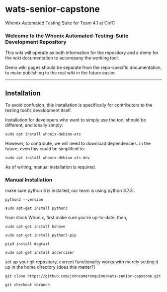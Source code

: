 # wats-senior-capstone
Whonix Automated Testing Suite for Team 4.1 at CofC


### Welcome to the Whonix Automated-Testing-Suite Development Repository

This wiki will operate as both information for the repository and a demo for the wiki documentation to accompany the working tool.

Demo wiki pages should be separate from the repo-specific documentation, to make publishing to the real wiki in the future easier.

***

## Installation

To avoid confusion, this installation is specifically for contributors to the testing tool's development itself. 

Installation for developers who want to simply use the tool should be different, and ideally simply:

`sudo apt install whonix-debian-ats`

However, to contribute, we will need to download dependencies. In the future, even this could be simplified to:

`sudo apt install whonix-debian-ats-dev`

As of writing, manual installation is required.

### Manual Installation

make sure python 3 is installed, our team is using python 3.7.3 .

`python3 --version`

`sudo apt-get install python3`

from stock Whonix, first make sure you're up-to-date, then,

`sudo apt-get install behave`

`sudo apt-get install python3-pip`

`pip3 install dogtail` 

`sudo apt-get install accerciser`

set up your git repository, current functionality works with merely setting it up in the home directory (does this matter?)

`git clone https://github.com/johncameronquinn/wats-senior-capstone.git`

`git checkout <branch`

